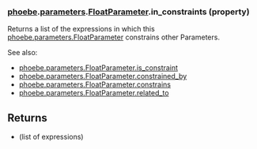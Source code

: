 ### [phoebe](phoebe.md).[parameters](phoebe.parameters.md).[FloatParameter](phoebe.parameters.FloatParameter.md).in_constraints (property)




Returns a list of the expressions in which this
[phoebe.parameters.FloatParameter](phoebe.parameters.FloatParameter.md) constrains other Parameters.

See also:
* [phoebe.parameters.FloatParameter.is_constraint](phoebe.parameters.FloatParameter.is_constraint.md)
* [phoebe.parameters.FloatParameter.constrained_by](phoebe.parameters.FloatParameter.constrained_by.md)
* [phoebe.parameters.FloatParameter.constrains](phoebe.parameters.FloatParameter.constrains.md)
* [phoebe.parameters.FloatParameter.related_to](phoebe.parameters.FloatParameter.related_to.md)

Returns
-------
* (list of expressions)

